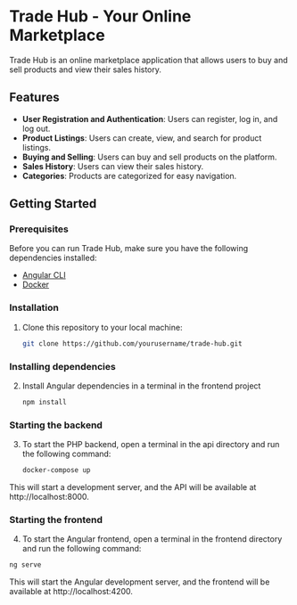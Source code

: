# Trade Hub - Your Online Marketplace

Trade Hub is an online marketplace application that allows users to buy and sell products and view their sales history. 


## Features

- **User Registration and Authentication**: Users can register, log in, and log out.
- **Product Listings**: Users can create, view, and search for product listings.
- **Buying and Selling**: Users can buy and sell products on the platform.
- **Sales History**: Users can view their sales history.
- **Categories**: Products are categorized for easy navigation.


## Getting Started

### Prerequisites

Before you can run Trade Hub, make sure you have the following dependencies installed:

- [Angular CLI](https://angular.io/guide/setup-local)
- [Docker](https:https://www.docker.com/products/docker-desktop/)

### Installation

1. Clone this repository to your local machine:

   ```bash
   git clone https://github.com/yourusername/trade-hub.git

### Installing dependencies

2. Install Angular dependencies in a terminal in the frontend project
   ```bash
   npm install

### Starting the backend

3. To start the PHP backend, open a terminal in the api directory and run the following command:
   ```bash
   docker-compose up

 This will start a development server, and the API will be available at http://localhost:8000.

### Starting the frontend
4. To start the Angular frontend, open a terminal in the frontend directory and run the following command:
  ```bash
  ng serve
  ```
This will start the Angular development server, and the frontend will be available at http://localhost:4200.

   
